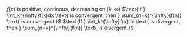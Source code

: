 $f(x) \text{ is positive, continous, decreasing on } [k,\infty)$
$\text{If } \int_k^{\infty}f(x)dx \text{ is convergent, then } \sum_{n=k}^{\infty}(f(n)) \text{ is convergent.}$
$\text{If } \int_k^{\infty}f(x)dx \text{ is divergent, then } \sum_{n=k}^{\infty}(f(n)) \text{ is divergent.}$
